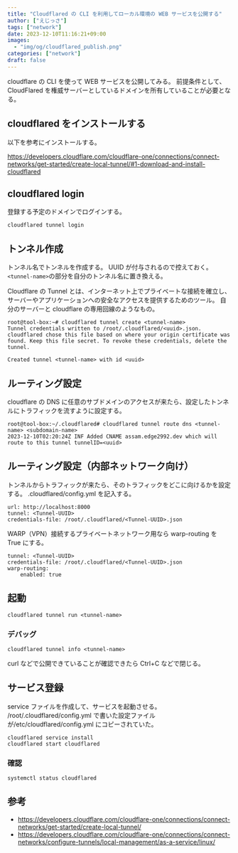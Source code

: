 ```yaml
---
title: "Cloudflared の CLI を利用してローカル環境の WEB サービスを公開する"
author: ["えじっさ"]
tags: ["network"]
date: 2023-12-10T11:16:21+09:00
images:
  - "img/og/cloudflared_publish.png"
categories: ["network"]
draft: false
---
```


cloudflare の CLI を使って WEB サービスを公開してみる。
前提条件として、CloudFlared を権威サーバーとしているドメインを所有していることが必要となる。

## cloudflared をインストールする

以下を参考にインストールする。

https://developers.cloudflare.com/cloudflare-one/connections/connect-networks/get-started/create-local-tunnel/#1-download-and-install-cloudflared

## cloudflared login

登録する予定のドメインでログインする。

```
cloudflared tunnel login
```

## トンネル作成

トンネル名でトンネルを作成する。
UUID が付与されるので控えておく。
`<tunnel-name>`の部分を自分のトンネル名に置き換える。

Cloudflare の Tunnel とは、インターネット上でプライベートな接続を確立し、サーバーやアプリケーションへの安全なアクセスを提供するためのツール。
自分のサーバーと cloudflare の専用回線のようなもの。

```
root@tool-box:~# cloudflared tunnel create <tunnel-name>
Tunnel credentials written to /root/.cloudflared/<uuid>.json. cloudflared chose this file based on where your origin certificate was found. Keep this file secret. To revoke these credentials, delete the tunnel.

Created tunnel <tunnel-name> with id <uuid>

```

## ルーティング設定

cloudflare の DNS に任意のサブドメインのアクセスが来たら、設定したトンネルにトラフィックを流すように設定する。

```
root@tool-box:~/.cloudflared# cloudflared tunnel route dns <tunnel-name> <subdomain-name>
2023-12-10T02:20:24Z INF Added CNAME assam.edge2992.dev which will route to this tunnel tunnelID=<uuid>
```

## ルーティング設定（内部ネットワーク向け）

トンネルからトラフィックが来たら、そのトラフィックをどこに向けるかを設定する。
.cloudflared/config.yml を記入する。

```
url: http://localhost:8000
tunnel: <Tunnel-UUID>
credentials-file: /root/.cloudflared/<Tunnel-UUID>.json

```

WARP（VPN）接続するプライベートネットワーク用なら warp-routing を True にする。

```
tunnel: <Tunnel-UUID>
credentials-file: /root/.cloudflared/<Tunnel-UUID>.json
warp-routing:
    enabled: true

```

## 起動

```
cloudflared tunnel run <tunnel-name>

```

### デバッグ

```
cloudflared tunnel info <tunnel-name>

```

curl などで公開できていることが確認できたら Ctrl+C などで閉じる。

## サービス登録

service ファイルを作成して、サービスを起動させる。
/root/.cloudflared/config.yml で書いた設定ファイルが/etc/cloudflared/config.yml にコピーされていた。

```
cloudflared service install
cloudflared start cloudflared
```

### 確認

```
systemctl status cloudflared
```

## 参考

- https://developers.cloudflare.com/cloudflare-one/connections/connect-networks/get-started/create-local-tunnel/
- https://developers.cloudflare.com/cloudflare-one/connections/connect-networks/configure-tunnels/local-management/as-a-service/linux/
